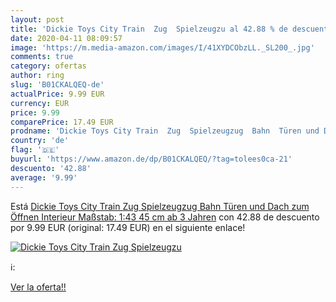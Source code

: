 ```yaml
---
layout: post
title: 'Dickie Toys City Train  Zug  Spielzeugzu al 42.88 % de descuento'
date: 2020-04-11 08:09:57
image: 'https://m.media-amazon.com/images/I/41XYDCObzLL._SL200_.jpg'
comments: true
category: ofertas
author: ring
slug: 'B01CKALQEQ-de'
actualPrice: 9.99 EUR
currency: EUR
price: 9.99
comparePrice: 17.49 EUR
prodname: 'Dickie Toys City Train  Zug  Spielzeugzug  Bahn  Türen und Dach zum Öffnen  Interieur  Maßstab: 1:43  45 cm  ab 3 Jahren'
country: 'de'
flag: '🇩🇪'
buyurl: 'https://www.amazon.de/dp/B01CKALQEQ/?tag=tolees0ca-21'
descuento: '42.88'
average: '9.99'
---
```


Está [Dickie Toys City Train  Zug  Spielzeugzug  Bahn  Türen und Dach zum Öffnen  Interieur  Maßstab: 1:43  45 cm  ab 3 Jahren](https://www.amazon.de/dp/B01CKALQEQ/?tag=tolees0ca-21) con 42.88 de descuento por 9.99 EUR (original: 17.49 EUR) en el siguiente enlace!

[![Dickie Toys City Train  Zug  Spielzeugzu](https://m.media-amazon.com/images/I/41XYDCObzLL._SL200_.jpg)](https://www.amazon.de/dp/B01CKALQEQ/?tag=tolees0ca-21)

ℹ️:


[Ver la oferta!!](https://www.amazon.de/dp/B01CKALQEQ/?tag=tolees0ca-21)
